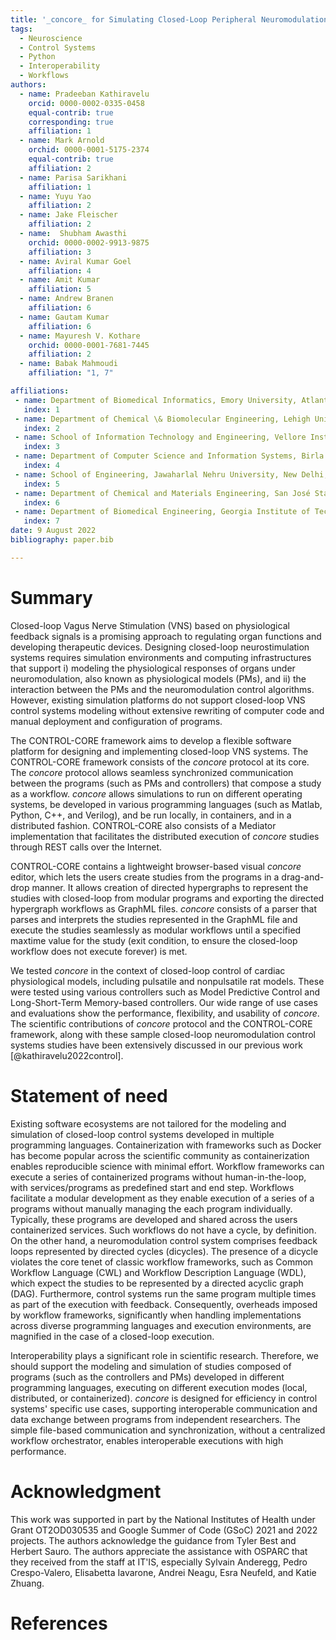 ```yaml
---
title: '_concore_ for Simulating Closed-Loop Peripheral Neuromodulation Control Systems'
tags:
  - Neuroscience
  - Control Systems
  - Python
  - Interoperability
  - Workflows
authors:
  - name: Pradeeban Kathiravelu
    orcid: 0000-0002-0335-0458
    equal-contrib: true
    corresponding: true 
    affiliation: 1
  - name: Mark Arnold
    orchid: 0000-0001-5175-2374
    equal-contrib: true
    affiliation: 2
  - name: Parisa Sarikhani
    affiliation: 1
  - name: Yuyu Yao
    affiliation: 2
  - name: Jake Fleischer
    affiliation: 2
  - name:  Shubham Awasthi 
    orchid: 0000-0002-9913-9875
    affiliation: 3
  - name: Aviral Kumar Goel
    affiliation: 4
  - name: Amit Kumar
    affiliation: 5
  - name: Andrew Branen
    affiliation: 6
  - name: Gautam Kumar
    affiliation: 6
  - name: Mayuresh V. Kothare
    orchid: 0000-0001-7681-7445
    affiliation: 2
  - name: Babak Mahmoudi
    affiliation: "1, 7"

affiliations:
 - name: Department of Biomedical Informatics, Emory University, Atlanta, GA 30322, USA
   index: 1
 - name: Department of Chemical \& Biomolecular Engineering, Lehigh University, Bethlehem, PA 18015, USA
   index: 2
 - name: School of Information Technology and Engineering, Vellore Institute of Technology, Vellore, TN 632014, India
   index: 3
 - name: Department of Computer Science and Information Systems, Birla Institute of Technology and Science, Pilani, K. K. Birla Goa Campus, Sancoale, GA 403726, India.
   index: 4
 - name: School of Engineering, Jawaharlal Nehru University, New Delhi, 110067, India.
   index: 5
 - name: Department of Chemical and Materials Engineering, San José State University, San José, CA, 95192, USA.
   index: 6
 - name: Department of Biomedical Engineering, Georgia Institute of Technology, Atlanta, GA 30332, USA
   index: 7
date: 9 August 2022
bibliography: paper.bib

---
```

# Summary
Closed-loop Vagus Nerve Stimulation (VNS) based on physiological feedback signals is a promising approach to regulating organ functions and developing therapeutic devices. Designing closed-loop neurostimulation systems requires simulation environments and computing infrastructures that support i) modeling the physiological responses of organs under neuromodulation, also known as physiological models (PMs), and ii) the interaction between the PMs and the neuromodulation control algorithms. However, existing simulation platforms do not support closed-loop VNS control systems modeling without extensive rewriting of computer code and manual deployment and configuration of programs.

The CONTROL-CORE framework aims to develop a flexible software platform for designing and implementing closed-loop VNS systems. The CONTROL-CORE framework consists of the _concore_ protocol at its core. The _concore_ protocol allows seamless synchronized communication between the programs (such as PMs and controllers) that compose a study as a workflow. _concore_ allows simulations to run on different operating systems, be developed in various programming languages (such as Matlab, Python, C++, and Verilog), and be run locally, in containers, and in a distributed fashion. CONTROL-CORE also consists of a Mediator implementation that facilitates the distributed execution of _concore_ studies through REST calls over the Internet.


CONTROL-CORE contains a lightweight browser-based visual _concore_ editor, which lets the users create studies from the programs in a drag-and-drop manner. It allows creation of directed hypergraphs to represent the studies with closed-loop from modular programs and exporting the directed hypergraph workflows as GraphML files. _concore_ consists of a parser that parses and interprets the studies represented in the GraphML file and execute the studies seamlessly as modular workflows until a specified maxtime value for the study (exit condition, to ensure the closed-loop workflow does not execute forever) is met.


We tested _concore_ in the context of closed-loop control of cardiac physiological models, including pulsatile and nonpulsatile rat models. These were tested using various controllers such as Model Predictive Control and Long-Short-Term Memory-based controllers. Our wide range of use cases and evaluations show the performance, flexibility, and usability of _concore_. The scientific contributions of _concore_ protocol and the CONTROL-CORE framework, along with these sample closed-loop neuromodulation control systems studies have been extensively discussed in our previous work [@kathiravelu2022control].


# Statement of need

Existing software ecosystems are not tailored for the modeling and simulation of closed-loop control systems developed in multiple programming languages. Containerization with frameworks such as Docker has become popular across the scientific community as containerization enables reproducible science with minimal effort. Workflow frameworks can execute a series of containerized programs without human-in-the-loop, with services/programs as predefined start and end step. Workflows facilitate a modular development as they enable execution of a series of a programs without manually managing the each program individually. Typically, these programs are developed and shared across the users containerized services. Such workflows do not have a cycle, by definition. On the other hand, a neuromodulation control system comprises feedback loops represented by directed cycles (dicycles). The presence of a dicycle violates the core tenet of classic workflow frameworks, such as Common Workflow Language (CWL) and Workflow Description Language (WDL), which expect the studies to be represented by a directed acyclic graph (DAG). Furthermore, control systems run the same program multiple times as part of the execution with feedback. Consequently, overheads imposed by workflow frameworks, significantly when handling implementations across diverse programming languages and execution environments, are magnified in the case of a closed-loop execution.

Interoperability plays a significant role in scientific research. Therefore, we should support the modeling and simulation of studies composed of programs (such as the controllers and PMs) developed in different programming languages, executing on different execution modes (local, distributed, or containerized). _concore_ is designed for efficiency in control systems' specific use cases, supporting interoperable communication and data exchange between programs from independent researchers. The simple file-based communication and synchronization, without a centralized workflow orchestrator, enables interoperable executions with high performance.

# Acknowledgment

This work was supported in part by the National Institutes of Health under Grant OT2OD030535 and Google Summer of Code (GSoC) 2021 and 2022 projects. The authors acknowledge the guidance from Tyler Best and Herbert Sauro. The authors appreciate the assistance with OSPARC that they received from the staff at IT'IS, especially Sylvain Anderegg, Pedro Crespo-Valero, Elisabetta Iavarone, Andrei Neagu, Esra Neufeld, and Katie Zhuang.

# References
